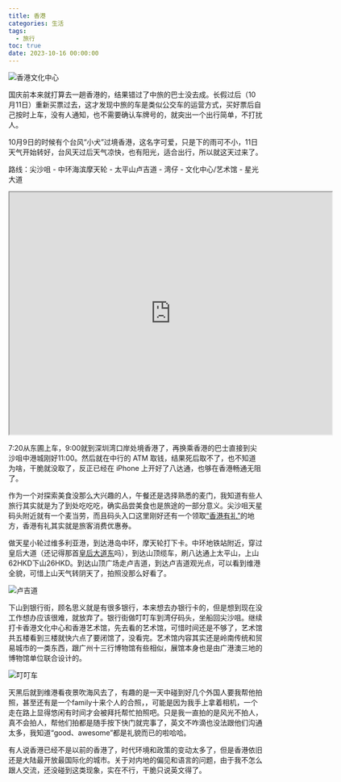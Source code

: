 ```yaml
---
title: 香港
categories: 生活
tags:
  - 旅行
toc: true
date: 2023-10-16 00:00:00
---
```


![香港文化中心](https://i.zguishen.com/2024/03/cf898d0b1850c67a9229bf5da786ec2b.jpg)

国庆前本来就打算去一趟香港的，结果错过了中旅的巴士没去成。长假过后（10月11日）重新买票过去，这才发现中旅的车是类似公交车的运营方式，买好票后自己按时上车，没有人通知，也不需要确认车牌号的，就突出一个出行简单，不打扰人。

<!-- more -->

10月9日的时候有个台风“小犬”过境香港，这名字可爱，只是下的雨可不小，11日天气开始转好，台风天过后天气凉快，也有阳光，适合出行，所以就这天过来了。

路线：尖沙咀 - 中环海滨摩天轮 - 太平山卢吉道 - 湾仔 - 文化中心/艺术馆 - 星光大道

<iframe src="https://www.google.com/maps/d/u/0/embed?mid=1-CzImcNpEndykatlAr1VhIkKCZCs1eQ&ehbc=2E312F" width="640" height="480"></iframe>

7:20从东圃上车，9:00就到深圳湾口岸处境香港了，再换乘香港的巴士直接到尖沙咀中港城刚好11:00。然后就在中行的 ATM 取钱，结果死后取不了，也不知道为啥，干脆就没取了，反正已经在 iPhone 上开好了八达通，也够在香港畅通无阻了。

作为一个对探索美食没那么大兴趣的人，午餐还是选择熟悉的麦门，我知道有些人旅行其实就是为了到处吃吃吃，确实品尝美食也是旅途的一部分意义。尖沙咀天星码头附近就有一个麦当劳，而且码头入口这里刚好还有一个领取[“香港有礼”](https://www.discoverhongkong.cn/china/deals/hkgoodies.html)的地方，香港有礼其实就是旅客消费优惠券。

做天星小轮过维多利亚港，到达港岛中环，摩天轮打下卡。中环地铁站附近，穿过皇后大道（还记得那首[皇后大道东](https://www.youtube.com/watch?v=m9v6VIj500I)吗），到达山顶缆车，刷八达通上太平山，上山62HKD下山26HKD。到达山顶广场走卢吉道，到达卢吉道观光点，可以看到维港全貌，可惜上山天气转阴天了，拍照没那么好看了。

![卢吉道](https://i.zguishen.com/2024/03/1ba63934a86fe52ab3b40369310b903c.jpg)

下山到银行街，顾名思义就是有很多银行，本来想去办银行卡的，但是想到现在没工作想办应该很难，就放弃了。银行街做叮叮车到湾仔码头，坐船回尖沙咀。继续打卡香港文化中心和香港艺术馆，先去看的艺术馆，可惜时间还是不够了，艺术馆共五楼看到三楼就快六点了要闭馆了，没看完。艺术馆内容其实还是岭南传统和贸易城市的一类东西，跟广州十三行博物馆有些相似，展馆本身也是由广港澳三地的博物馆单位联合设计的。

![叮叮车](https://i.zguishen.com/2024/03/e701c18df951f1a8a785174443cd26aa.jpg)

天黑后就到维港看夜景吹海风去了，有趣的是一天中碰到好几个外国人要我帮他拍照，甚至还有是一个family十来个人的合照，，可能是因为我手上拿着相机，一个走在路上显得悠闲有时间才会被拜托帮忙拍照吧。只是我一直拍的是风光不拍人，真不会拍人，帮他们拍都是随手按下快门就完事了，英文不咋滴也没法跟他们沟通太多，我知道“good、awesome”都是礼貌而已的啦哈哈。

有人说香港已经不是以前的香港了，时代环境和政策的变动太多了，但是香港依旧还是大陆最开放最国际化的城市。关于对内地的偏见和语言的问题，由于我不怎么跟人交流，还没碰到这类现象，实在不行，干脆只说英文得了。
